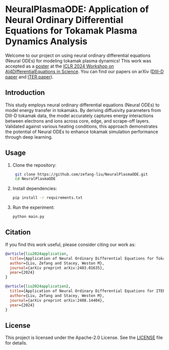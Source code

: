 # NeuralPlasmaODE: Application of Neural Ordinary Differential Equations for Tokamak Plasma Dynamics Analysis

Welcome to our project on using neural ordinary differential equations (Neural ODEs) for modeling tokamak plasma dynamics! This work was accepted as a [poster](poster/plasma_poster.pdf) at the [ICLR 2024 Workshop on AI4DifferentialEquations in Science](https://ai4diffeqtnsinsci.github.io/). You can find our papers on arXiv ([DIII-D paper](https://arxiv.org/abs/2403.01635) and [ITER paper](https://arxiv.org/abs/2408.14404)).

## Introduction

This study employs neural ordinary differential equations (Neural ODEs) to model energy transfer in tokamaks. By deriving diffusivity parameters from DIII-D tokamak data, the model accurately captures energy interactions between electrons and ions across core, edge, and scrape-off layers. Validated against various heating conditions, this approach demonstrates the potential of Neural ODEs to enhance tokamak simulation performance through deep learning.

## Usage

1. Clone the repository:
   ```bash
    git clone https://github.com/zefang-liu/NeuralPlasmaODE.git
    cd NeuralPlasmaODE
   ```
2. Install dependencies:
   ```bash
   pip install -r requirements.txt
   ```

3. Run the experiment:
   ```bash
   python main.py
   ```

## Citation

If you find this work useful, please consider citing our work as:

```bibtex
@article{liu2024application,
  title={Application of Neural Ordinary Differential Equations for Tokamak Plasma Dynamics Analysis},
  author={Liu, Zefang and Stacey, Weston M},
  journal={arXiv preprint arXiv:2403.01635},
  year={2024}
}

@article{liu2024application2,
  title={Application of Neural Ordinary Differential Equations for ITER Burning Plasma Dynamics},
  author={Liu, Zefang and Stacey, Weston M},
  journal={arXiv preprint arXiv:2408.14404},
  year={2024}
}
```

## License

This project is licensed under the Apache-2.0 License. See the [LICENSE](LICENSE) file for details.
